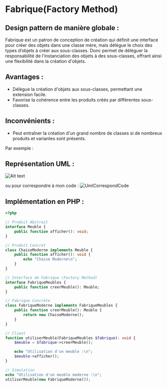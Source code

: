 # Fabrique(Factory Method)

## Design pattern de manière globale :
Fabrique est un patron de conception de création qui définit une interface pour créer des objets dans une classe mère, mais délègue le choix des types d’objets à créer aux sous-classes.
Donc permet de déléguer la responsabilité de l'instanciation des objets à des sous-classes, offrant ainsi une flexibilité dans la création d'objets.

## Avantages :
- Délègue la création d'objets aux sous-classes, permettant une extension facile.
- Favorise la cohérence entre les produits créés par différentes sous-classes.

## Inconvénients : 
- Peut entraîner la création d'un grand nombre de classes si de nombreux produits et variantes sont présents.

Par exemple :
## Représentation UML : 
![Alt text](https://refactoring.guru/images/patterns/diagrams/factory-method/solution1.png)

ou pour correspondre à mon code :
![UmlCorrespondCode](https://media.discordapp.net/attachments/884824217110061117/1202904927186194452/image.png?ex=65cf2783&is=65bcb283&hm=4c1a37d4517a0307cb2ff64fede67bd947b7eb1b643041f9ef6c0e70359e6147&=&format=webp&quality=lossless&width=252&height=670)

## Implémentation en PHP :
``` php
<?php

// Produit Abstrait
interface Meuble {
    public function afficher(): void;
}

// Produit Concret
class ChaiseModerne implements Meuble {
    public function afficher(): void {
        echo "Chaise Moderne\n";
    }
}

// Interface de Fabrique (Factory Method)
interface FabriqueMeubles {
    public function creerMeuble(): Meuble;
}

// Fabrique Concrète
class FabriqueModerne implements FabriqueMeubles {
    public function creerMeuble(): Meuble {
        return new ChaiseModerne();
    }
}

// Client
function utiliserMeuble(FabriqueMeubles $fabrique): void {
    $meuble = $fabrique->creerMeuble();

    echo "Utilisation d'un meuble :\n";
    $meuble->afficher();
}

// Simulation
echo "Utilisation d'un meuble moderne :\n";
utiliserMeuble(new FabriqueModerne());
```
